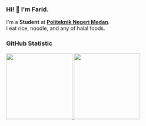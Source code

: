 ### Hi! 👋 I'm Farid.

I'm a **Student** at **[Politeknik Negeri Medan](https://polmed.ac.id/)**.<br>
I eat rice, noodle, and any of halal foods.

<!--
**Sertifikat**
* [Belajar Dasar Git dengan GitHub](https://www.dicoding.com/certificates/KEXLLY4J4XG2) (Dicoding).
* [Belajar Dasar Structured Query Language (SQL)](https://www.dicoding.com/certificates/QLZ9R2212P5D) (Dicoding).
* [Kursus SQL](https://progate.com/course_certificate/1378ef4cr9n6p1) (Progate).
* [Memulai Dasar Pemrograman untuk Menjadi Pengembang Software](https://www.dicoding.com/certificates/L4PQ896O4ZO1) (Dicoding).
* [Memulai Dasar Pemrograman untuk Menjadi Pengembang Software](https://www.dicoding.com/certificates/L4PQ896O4ZO1) (Dicoding).
* [Memulai Pemrograman dengan Haskell](https://www.dicoding.com/certificates/07Z68Q03WXQR) (Dicoding).
-->
### GitHub Statistic

<p align="left">

<a href="https://github.com/faridrawing">
  <img height="180em" src="https://github-readme-stats-eight-theta.vercel.app/api?username=faridrawing&show_icons=true&theme=algolia&include_all_commits=true&count_private=true"/>
  <img height="180em" src="https://github-readme-stats-eight-theta.vercel.app/api/top-langs/?username=faridrawing&layout=compact&theme=algolia"/>
</a>

</p>

